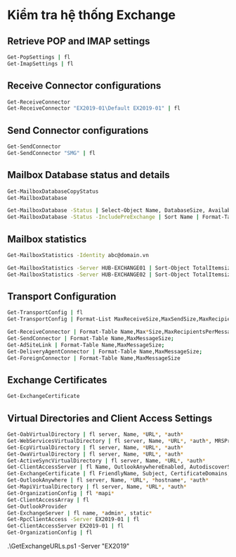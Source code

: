# Kiểm tra hệ thống Exchange

## Retrieve POP and IMAP settings
```bash
Get-PopSettings | fl
Get-ImapSettings | fl
```
## Receive Connector configurations
```bash
Get-ReceiveConnector
Get-ReceiveConnector "EX2019-01\Default EX2019-01" | fl
```
## Send Connector configurations
```bash
Get-SendConnector
Get-SendConnector "SMG" | fl
```

## Mailbox Database status and details
```bash
Get-MailboxDatabaseCopyStatus
Get-MailboxDatabase

Get-MailboxDatabase -Status | Select-Object Name, DatabaseSize, AvailableNewMailboxSpace | Format-Table -AutoSize
Get-MailboxDatabase -Status -IncludePreExchange | Sort Name | Format-Table Name, Server, Mounted
```

## Mailbox statistics
```bash
Get-MailboxStatistics -Identity abc@domain.vn

Get-MailboxStatistics -Server HUB-EXCHANGE01 | Sort-Object TotalItemsize | Export-Csv "C:\MailboxesStatic-hub-exchange01.csv"
Get-MailboxStatistics -Server HUB-EXCHANGE02 | Sort-Object TotalItemsize | Export-Csv "C:\MailboxesStatic-hub-exchange02.csv"
```

## Transport Configuration
```bash
Get-TransportConfig | fl
Get-TransportConfig | Format-List MaxReceiveSize,MaxSendSize,MaxRecipientEnvelopeLimit

Get-ReceiveConnector | Format-Table Name,Max*Size,MaxRecipientsPerMessage;
Get-SendConnector | Format-Table Name,MaxMessageSize;
Get-AdSiteLink | Format-Table Name,MaxMessageSize;
Get-DeliveryAgentConnector | Format-Table Name,MaxMessageSize;
Get-ForeignConnector | Format-Table Name,MaxMessageSize
```

## Exchange Certificates
```bash
Get-ExchangeCertificate
```
## Virtual Directories and Client Access Settings
```bash
Get-OabVirtualDirectory | fl server, Name, *URL*, *auth*
Get-WebServicesVirtualDirectory | fl server, Name, *URL*, *auth*, MRSProxyEnabled
Get-EcpVirtualDirectory | fl server, Name, *URL*, *auth*
Get-OwaVirtualDirectory | fl server, Name, *URL*, *auth*
Get-ActiveSyncVirtualDirectory | fl server, Name, *URL*, *auth*
Get-ClientAccessServer | fl Name, OutlookAnywhereEnabled, AutodiscoverServiceInternalUri
Get-ExchangeCertificate | fl FriendlyName, Subject, CertificateDomains, Services, Issuer, *not*, Status
Get-OutlookAnywhere | fl server, Name, *URL*, *hostname*, *auth*
Get-MapiVirtualDirectory | fl server, Name, *URL*, *auth*
Get-OrganizationConfig | fl *mapi*
Get-ClientAccessArray | fl
Get-OutlookProvider
Get-ExchangeServer | fl name, *admin*, static*
Get-RpcClientAccess -Server EX2019-01 | fl
Get-ClientAccessServer EX2019-01 | fl
Get-OrganizationConfig | fl
```
.\GetExchangeURLs.ps1 -Server "EX2019"



